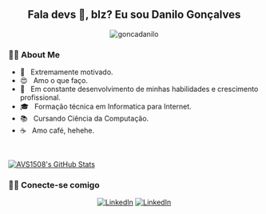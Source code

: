 <h2 align="center"> Fala devs 👋, blz? Eu sou Danilo Gonçalves</h2>

<p align="center"> <img src="https://komarev.com/ghpvc/?username=goncadanilo" alt="goncadanilo" /> </p>

<h3> 👨‍💻 About Me </h3>

- :muscle: &nbsp; Extremamente motivado.
- 😍 &nbsp; Amo o que faço.
- 🚀 &nbsp; Em constante desenvolvimento de minhas habilidades e crescimento profissional.
- 🎓 &nbsp; Formação técnica em Informatica para Internet.
- 📚 &nbsp; Cursando Ciência da Computação.
- ☕ &nbsp; Amo café, hehehe. 

<br/>

[![AVS1508's GitHub Stats](https://github-readme-stats.vercel.app/api?username=goncadanilo&show_icons=true&count_private=true)](https://github.com/goncadanilo)

<h3> 🤝🏻 Conecte-se comigo </h3>

<p align="center">
 <a href="https://www.linkedin.com/in/goncadanilo/"><img alt="LinkedIn" src="https://img.shields.io/badge/LinkedIn-Danilo_Gonçalves-blue?logo=linkedin"></a>
 <a href="mailto:gonca.danilo@gmal.com"><img alt="LinkedIn" src="https://img.shields.io/badge/Gmail-gonca.danilo@gmail.com-red?logo=gmail"></a>
</p>
